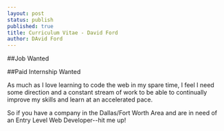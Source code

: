 ```yaml
---
layout: post
status: publish
published: true
title: Curriculum Vitae - David Ford
author: DAvid Ford
---
```


##Job Wanted

##Paid Internship Wanted

As much as I love learning to code the web in my spare time, I feel I need some direction and a constant stream of work to be able to continually improve my skills and learn at an accelerated pace.

So if you have a company in the Dallas&#47;Fort Worth Area and are in need of an Entry Level Web Developer--hit me up!
